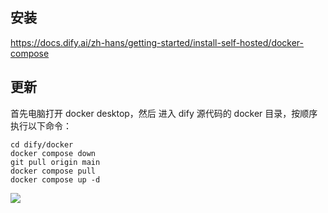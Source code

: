 ## 安装
https://docs.dify.ai/zh-hans/getting-started/install-self-hosted/docker-compose

## 更新
首先电脑打开 docker desktop，然后
进入 dify 源代码的 docker 目录，按顺序执行以下命令：
```
cd dify/docker
docker compose down
git pull origin main
docker compose pull
docker compose up -d
```
![](https://qhdtc.oss-cn-chengdu.aliyuncs.com/new/20250113230101.png)
